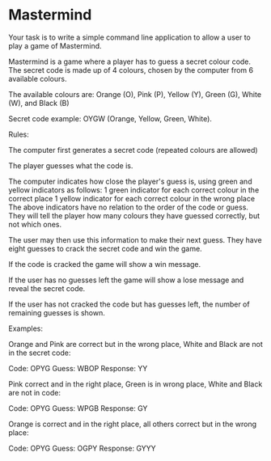 # Mastermind

Your task is to write a simple command line application to allow a user to play a game of Mastermind.

Mastermind is a game where a player has to guess a secret colour code. The secret code is made up of 4 colours, chosen by the computer from 6 available colours.

The available colours are: Orange (O), Pink (P), Yellow (Y), Green (G), White (W), and Black (B)

Secret code example: OYGW (Orange, Yellow, Green, White).

Rules:

The computer first generates a secret code (repeated colours are allowed)

The player guesses what the code is.

The computer indicates how close the player's guess is, using green and yellow indicators as follows:
1 green indicator for each correct colour in the correct place
1 yellow indicator for each correct colour in the wrong place
The above indicators have no relation to the order of the code or guess. They will tell the player how many colours they have guessed correctly, but not which ones.

The user may then use this information to make their next guess. They have eight guesses to crack the secret code and win the game.

If the code is cracked the game will show a win message.

If the user has no guesses left the game will show a lose message and reveal the secret code.

If the user has not cracked the code but has guesses left, the number of remaining guesses is shown.

Examples:

Orange and Pink are correct but in the wrong place, White and Black are not in the secret code:

Code:   OPYG
Guess:  WBOP
Response: YY

Pink correct and in the right place, Green is in wrong place, White and Black are not in code:

Code:   OPYG
Guess:  WPGB
Response: GY

Orange is correct and in the right place, all others correct but in the wrong place:

Code:   OPYG
Guess:  OGPY
Response: GYYY
